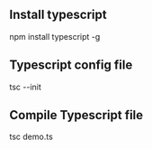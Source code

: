 ## Install typescript
npm install typescript -g
## Typescript config file
tsc --init
## Compile Typescript file
tsc demo.ts
